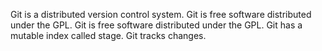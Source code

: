Git is a distributed version control system.
Git is free software distributed under the GPL.
Git is free software distributed under the GPL.
Git has a mutable index called stage.
Git tracks changes.
